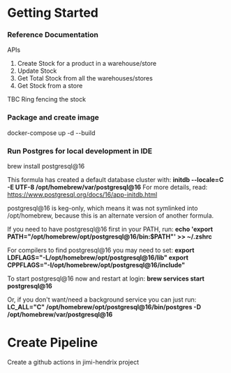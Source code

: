 # Getting Started

### Reference Documentation

APIs

1. Create Stock for a product in a warehouse/store
2. Update Stock
3. Get Total Stock from all the warehouses/stores
4. Get Stock from a store

TBC Ring fencing the stock

### Package and create image

docker-compose up -d --build

### Run Postgres for local development in IDE

brew install postgresql@16

This formula has created a default database cluster with:
**initdb --locale=C -E UTF-8 /opt/homebrew/var/postgresql@16**
For more details, read:
https://www.postgresql.org/docs/16/app-initdb.html

postgresql@16 is keg-only, which means it was not symlinked into /opt/homebrew,
because this is an alternate version of another formula.

If you need to have postgresql@16 first in your PATH, run:
**echo 'export PATH="/opt/homebrew/opt/postgresql@16/bin:$PATH"' >> ~/.zshrc**

For compilers to find postgresql@16 you may need to set:
**export LDFLAGS="-L/opt/homebrew/opt/postgresql@16/lib"
export CPPFLAGS="-I/opt/homebrew/opt/postgresql@16/include"**

To start postgresql@16 now and restart at login:
**brew services start postgresql@16**

Or, if you don't want/need a background service you can just run:
**LC_ALL="C" /opt/homebrew/opt/postgresql@16/bin/postgres -D /opt/homebrew/var/postgresql@16**

# Create Pipeline

Create a github actions in jimi-hendrix project
